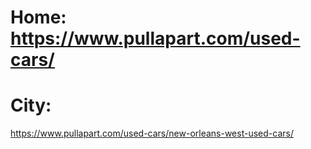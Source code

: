 # Home: https://www.pullapart.com/used-cars/

# City:
https://www.pullapart.com/used-cars/new-orleans-west-used-cars/
